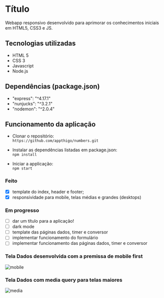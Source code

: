 # Título

Webapp responsivo desenvolvido para aprimorar os conhecimentos iniciais em HTML5, CSS3 e JS. 


## Tecnologias utilizadas
- HTML 5
- CSS 3
- Javascript
- Node.js


## Dependências (package.json)
- "express": "^4.17.1"
- "nunjucks": "^3.2.1"
- "nodemon": "^2.0.4"

## Funcionamento da aplicação

- Clonar o repositório:<br>
`https://github.com/appthigo/numbers.git`

- Instalar as dependências listadas em package.json:<br>
`npm install`

- Iniciar a applicação:<br>
`npm start`

### Feito

- [x] template do index, header e footer;
- [x] responsividade para mobile, telas médias e grandes (desktops)

### Em progresso
- [ ] dar um título para a aplicação!
- [ ] dark mode
- [ ] template das páginas dados, timer e conversor
- [ ] implementar funcionamento do formulário
- [ ] implementar funcionamento das páginas dados, timer e conversor

### Tela Dados desenvolvida com a premissa de mobile first
![mobile](https://user-images.githubusercontent.com/11902225/84596295-33921c00-ae33-11ea-8486-e8d7c4322261.png)
### Tela Dados com media query para telas maiores
![media](https://user-images.githubusercontent.com/11902225/84596294-32f98580-ae33-11ea-9303-eb03ea10b62b.png)